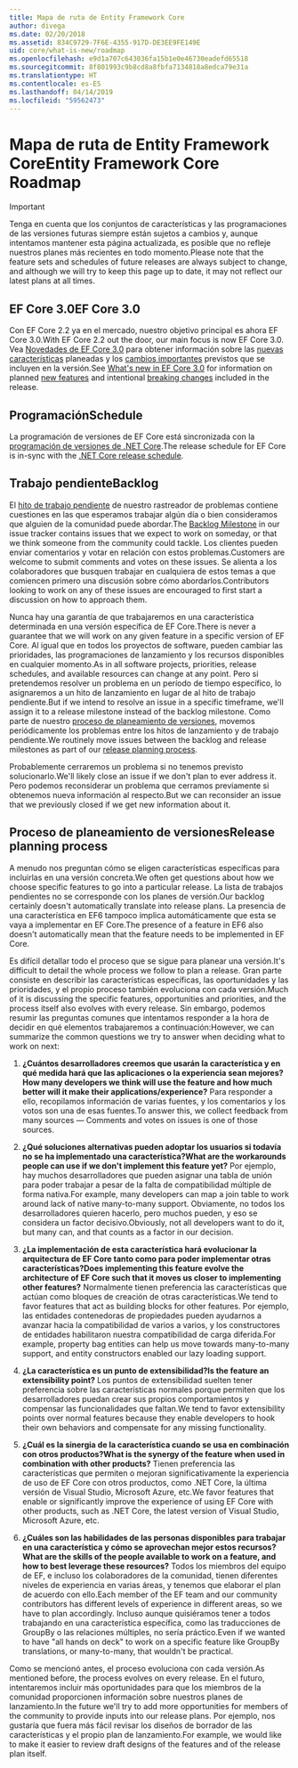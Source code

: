```yaml
---
title: Mapa de ruta de Entity Framework Core
author: divega
ms.date: 02/20/2018
ms.assetid: 834C9729-7F6E-4355-917D-DE3EE9FE149E
uid: core/what-is-new/roadmap
ms.openlocfilehash: e9d1a707c643036fa15b1e0e46730eadefd65518
ms.sourcegitcommit: 8f801993c9b8cd8a8fbfa7134818a8edca79e31a
ms.translationtype: HT
ms.contentlocale: es-ES
ms.lasthandoff: 04/14/2019
ms.locfileid: "59562473"
---
```

# <a name="entity-framework-core-roadmap"></a><span data-ttu-id="99268-102">Mapa de ruta de Entity Framework Core</span><span class="sxs-lookup"><span data-stu-id="99268-102">Entity Framework Core Roadmap</span></span>

> [!IMPORTANT]
> <span data-ttu-id="99268-103">Tenga en cuenta que los conjuntos de características y las programaciones de las versiones futuras siempre están sujetos a cambios y, aunque intentamos mantener esta página actualizada, es posible que no refleje nuestros planes más recientes en todo momento.</span><span class="sxs-lookup"><span data-stu-id="99268-103">Please note that the feature sets and schedules of future releases are always subject to change, and although we will try to keep this page up to date, it may not reflect our latest plans at all times.</span></span>

## <a name="ef-core-30"></a><span data-ttu-id="99268-104">EF Core 3.0</span><span class="sxs-lookup"><span data-stu-id="99268-104">EF Core 3.0</span></span>

<span data-ttu-id="99268-105">Con EF Core 2.2 ya en el mercado, nuestro objetivo principal es ahora EF Core 3.0.</span><span class="sxs-lookup"><span data-stu-id="99268-105">With EF Core 2.2 out the door, our main focus is now EF Core 3.0.</span></span>
<span data-ttu-id="99268-106">Vea [Novedades de EF Core 3.0](xref:core/what-is-new/ef-core-3.0/index) para obtener información sobre las [nuevas características](xref:core/what-is-new/ef-core-3.0/features) planeadas y los [cambios importantes](xref:core/what-is-new/ef-core-3.0/breaking-changes) previstos que se incluyen en la versión.</span><span class="sxs-lookup"><span data-stu-id="99268-106">See [What's new in EF Core 3.0](xref:core/what-is-new/ef-core-3.0/index) for information on planned [new features](xref:core/what-is-new/ef-core-3.0/features) and intentional [breaking changes](xref:core/what-is-new/ef-core-3.0/breaking-changes) included in the release.</span></span>

## <a name="schedule"></a><span data-ttu-id="99268-107">Programación</span><span class="sxs-lookup"><span data-stu-id="99268-107">Schedule</span></span>

<span data-ttu-id="99268-108">La programación de versiones de EF Core está sincronizada con la [programación de versiones de .NET Core](https://github.com/dotnet/core/blob/master/roadmap.md).</span><span class="sxs-lookup"><span data-stu-id="99268-108">The release schedule for EF Core is in-sync with the [.NET Core release schedule](https://github.com/dotnet/core/blob/master/roadmap.md).</span></span>

## <a name="backlog"></a><span data-ttu-id="99268-109">Trabajo pendiente</span><span class="sxs-lookup"><span data-stu-id="99268-109">Backlog</span></span>

<span data-ttu-id="99268-110">El [hito de trabajo pendiente](https://github.com/aspnet/EntityFrameworkCore/issues?q=is%3Aopen+is%3Aissue+milestone%3ABacklog+sort%3Areactions-%2B1-desc) de nuestro rastreador de problemas contiene cuestiones en las que esperamos trabajar algún día o bien consideramos que alguien de la comunidad puede abordar.</span><span class="sxs-lookup"><span data-stu-id="99268-110">The [Backlog Milestone](https://github.com/aspnet/EntityFrameworkCore/issues?q=is%3Aopen+is%3Aissue+milestone%3ABacklog+sort%3Areactions-%2B1-desc) in our issue tracker contains issues that we expect to work on someday, or that we think someone from the community could tackle.</span></span>
<span data-ttu-id="99268-111">Los clientes pueden enviar comentarios y votar en relación con estos problemas.</span><span class="sxs-lookup"><span data-stu-id="99268-111">Customers are welcome to submit comments and votes on these issues.</span></span>
<span data-ttu-id="99268-112">Se alienta a los colaboradores que busquen trabajar en cualquiera de estos temas a que comiencen primero una discusión sobre cómo abordarlos.</span><span class="sxs-lookup"><span data-stu-id="99268-112">Contributors looking to work on any of these issues are encouraged to first start a discussion on how to approach them.</span></span>

<span data-ttu-id="99268-113">Nunca hay una garantía de que trabajaremos en una característica determinada en una versión específica de EF Core.</span><span class="sxs-lookup"><span data-stu-id="99268-113">There is never a guarantee that we will work on any given feature in a specific version of EF Core.</span></span>
<span data-ttu-id="99268-114">Al igual que en todos los proyectos de software, pueden cambiar las prioridades, las programaciones de lanzamiento y los recursos disponibles en cualquier momento.</span><span class="sxs-lookup"><span data-stu-id="99268-114">As in all software projects, priorities, release schedules, and available resources can change at any point.</span></span>
<span data-ttu-id="99268-115">Pero si pretendemos resolver un problema en un período de tiempo específico, lo asignaremos a un hito de lanzamiento en lugar de al hito de trabajo pendiente.</span><span class="sxs-lookup"><span data-stu-id="99268-115">But if we intend to resolve an issue in a specific timeframe, we'll assign it to a release milestone instead of the backlog milestone.</span></span>
<span data-ttu-id="99268-116">Como parte de nuestro [proceso de planeamiento de versiones](#release-planning-process), movemos periódicamente los problemas entre los hitos de lanzamiento y de trabajo pendiente.</span><span class="sxs-lookup"><span data-stu-id="99268-116">We routinely move issues between the backlog and release milestones as part of our [release planning process](#release-planning-process).</span></span>

<span data-ttu-id="99268-117">Probablemente cerraremos un problema si no tenemos previsto solucionarlo.</span><span class="sxs-lookup"><span data-stu-id="99268-117">We'll likely close an issue if we don't plan to ever address it.</span></span>
<span data-ttu-id="99268-118">Pero podemos reconsiderar un problema que cerramos previamente si obtenemos nueva información al respecto.</span><span class="sxs-lookup"><span data-stu-id="99268-118">But we can reconsider an issue that we previously closed if we get new information about it.</span></span>

## <a name="release-planning-process"></a><span data-ttu-id="99268-119">Proceso de planeamiento de versiones</span><span class="sxs-lookup"><span data-stu-id="99268-119">Release planning process</span></span>

<span data-ttu-id="99268-120">A menudo nos preguntan cómo se eligen características específicas para incluirlas en una versión concreta.</span><span class="sxs-lookup"><span data-stu-id="99268-120">We often get questions about how we choose specific features to go into a particular release.</span></span>
<span data-ttu-id="99268-121">La lista de trabajos pendientes no se corresponde con los planes de versión.</span><span class="sxs-lookup"><span data-stu-id="99268-121">Our backlog certainly doesn't automatically translate into release plans.</span></span>
<span data-ttu-id="99268-122">La presencia de una característica en EF6 tampoco implica automáticamente que esta se vaya a implementar en EF Core.</span><span class="sxs-lookup"><span data-stu-id="99268-122">The presence of a feature in EF6 also doesn't automatically mean that the feature needs to be implemented in EF Core.</span></span>

<span data-ttu-id="99268-123">Es difícil detallar todo el proceso que se sigue para planear una versión.</span><span class="sxs-lookup"><span data-stu-id="99268-123">It's difficult to detail the whole process we follow to plan a release.</span></span>
<span data-ttu-id="99268-124">Gran parte consiste en describir las características específicas, las oportunidades y las prioridades, y el propio proceso también evoluciona con cada versión.</span><span class="sxs-lookup"><span data-stu-id="99268-124">Much of it is discussing the specific features, opportunities and priorities, and the process itself also evolves with every release.</span></span>
<span data-ttu-id="99268-125">Sin embargo, podemos resumir las preguntas comunes que intentamos responder a la hora de decidir en qué elementos trabajaremos a continuación:</span><span class="sxs-lookup"><span data-stu-id="99268-125">However, we can summarize the common questions we try to answer when deciding what to work on next:</span></span>

1. <span data-ttu-id="99268-126">**¿Cuántos desarrolladores creemos que usarán la característica y en qué medida hará que las aplicaciones o la experiencia sean mejores?**</span><span class="sxs-lookup"><span data-stu-id="99268-126">**How many developers we think will use the feature and how much better will it make their applications/experience?**</span></span> <span data-ttu-id="99268-127">Para responder a ello, recopilamos información de varias fuentes, y los comentarios y los votos son una de esas fuentes.</span><span class="sxs-lookup"><span data-stu-id="99268-127">To answer this, we collect feedback from many sources — Comments and votes on issues is one of those sources.</span></span>

2. <span data-ttu-id="99268-128">**¿Qué soluciones alternativas pueden adoptar los usuarios si todavía no se ha implementado una característica?**</span><span class="sxs-lookup"><span data-stu-id="99268-128">**What are the workarounds people can use if we don't implement this feature yet?**</span></span> <span data-ttu-id="99268-129">Por ejemplo, hay muchos desarrolladores que pueden asignar una tabla de unión para poder trabajar a pesar de la falta de compatibilidad múltiple de forma nativa.</span><span class="sxs-lookup"><span data-stu-id="99268-129">For example, many developers can map a join table to work around lack of native many-to-many support.</span></span> <span data-ttu-id="99268-130">Obviamente, no todos los desarrolladores quieren hacerlo, pero muchos pueden, y eso se considera un factor decisivo.</span><span class="sxs-lookup"><span data-stu-id="99268-130">Obviously, not all developers want to do it, but many can, and that counts as a factor in our decision.</span></span>

3. <span data-ttu-id="99268-131">**¿La implementación de esta característica hará evolucionar la arquitectura de EF Core tanto como para poder implementar otras características?**</span><span class="sxs-lookup"><span data-stu-id="99268-131">**Does implementing this feature evolve the architecture of EF Core such that it moves us closer to implementing other features?**</span></span> <span data-ttu-id="99268-132">Normalmente tienen preferencia las características que actúan como bloques de creación de otras características.</span><span class="sxs-lookup"><span data-stu-id="99268-132">We tend to favor features that act as building blocks for other features.</span></span> <span data-ttu-id="99268-133">Por ejemplo, las entidades contenedoras de propiedades pueden ayudarnos a avanzar hacia la compatibilidad de varios a varios, y los constructores de entidades habilitaron nuestra compatibilidad de carga diferida.</span><span class="sxs-lookup"><span data-stu-id="99268-133">For example, property bag entities can help us move towards many-to-many support, and entity constructors enabled our lazy loading support.</span></span>

4. <span data-ttu-id="99268-134">**¿La característica es un punto de extensibilidad?**</span><span class="sxs-lookup"><span data-stu-id="99268-134">**Is the feature an extensibility point?**</span></span> <span data-ttu-id="99268-135">Los puntos de extensibilidad suelten tener preferencia sobre las características normales porque permiten que los desarrolladores puedan crear sus propios comportamientos y compensar las funcionalidades que faltan.</span><span class="sxs-lookup"><span data-stu-id="99268-135">We tend to favor extensibility points over normal features because they enable developers to hook their own behaviors and compensate for any missing functionality.</span></span>

5. <span data-ttu-id="99268-136">**¿Cuál es la sinergia de la característica cuando se usa en combinación con otros productos?**</span><span class="sxs-lookup"><span data-stu-id="99268-136">**What is the synergy of the feature when used in combination with other products?**</span></span> <span data-ttu-id="99268-137">Tienen preferencia las características que permiten o mejoran significativamente la experiencia de uso de EF Core con otros productos, como .NET Core, la última versión de Visual Studio, Microsoft Azure, etc.</span><span class="sxs-lookup"><span data-stu-id="99268-137">We favor features that enable or significantly improve the experience of using EF Core with other products, such as .NET Core, the latest version of Visual Studio, Microsoft Azure, etc.</span></span>

6. <span data-ttu-id="99268-138">**¿Cuáles son las habilidades de las personas disponibles para trabajar en una característica y cómo se aprovechan mejor estos recursos?**</span><span class="sxs-lookup"><span data-stu-id="99268-138">**What are the skills of the people available to work on a feature, and how to best leverage these resources?**</span></span> <span data-ttu-id="99268-139">Todos los miembros del equipo de EF, e incluso los colaboradores de la comunidad, tienen diferentes niveles de experiencia en varias áreas, y tenemos que elaborar el plan de acuerdo con ello.</span><span class="sxs-lookup"><span data-stu-id="99268-139">Each member of the EF team and our community contributors has different levels of experience in different areas, so we have to plan accordingly.</span></span> <span data-ttu-id="99268-140">Incluso aunque quisiéramos tener a todos trabajando en una característica específica, como las traducciones de GroupBy o las relaciones múltiples, no sería práctico.</span><span class="sxs-lookup"><span data-stu-id="99268-140">Even if we wanted to have "all hands on deck" to work on a specific feature like GroupBy translations, or many-to-many, that wouldn't be practical.</span></span>

<span data-ttu-id="99268-141">Como se mencionó antes, el proceso evoluciona con cada versión.</span><span class="sxs-lookup"><span data-stu-id="99268-141">As mentioned before, the process evolves on every release.</span></span>
<span data-ttu-id="99268-142">En el futuro, intentaremos incluir más oportunidades para que los miembros de la comunidad proporcionen información sobre nuestros planes de lanzamiento.</span><span class="sxs-lookup"><span data-stu-id="99268-142">In the future we'll try to add more opportunities for members of the community to provide inputs into our release plans.</span></span>
<span data-ttu-id="99268-143">Por ejemplo, nos gustaría que fuera más fácil revisar los diseños de borrador de las características y el propio plan de lanzamiento.</span><span class="sxs-lookup"><span data-stu-id="99268-143">For example, we would like to make it easier to review draft designs of the features and of the release plan itself.</span></span>
